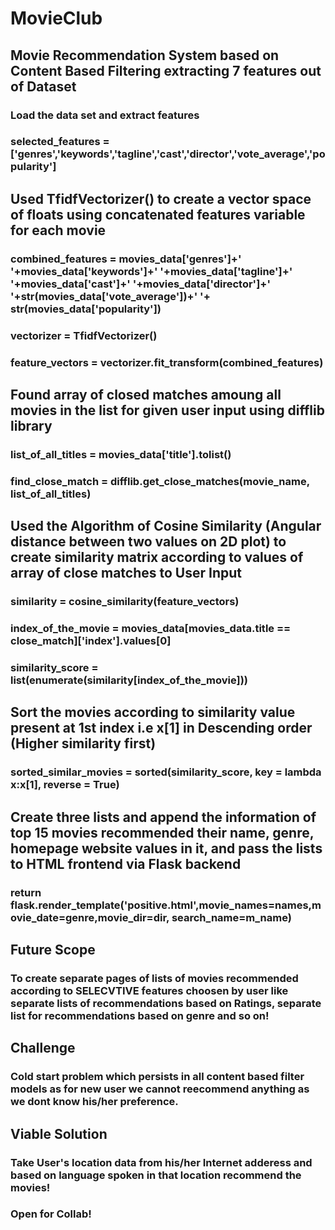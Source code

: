 # MovieClub
## Movie Recommendation System based on Content Based Filtering extracting 7 features out of Dataset
### Load the data set and extract  features
### selected_features = ['genres','keywords','tagline','cast','director','vote_average','popularity']

## Used TfidfVectorizer() to create a vector space of floats using concatenated features variable for each movie
### combined_features = movies_data['genres']+' '+movies_data['keywords']+' '+movies_data['tagline']+' '+movies_data['cast']+' '+movies_data['director']+' '+str(movies_data['vote_average'])+' '+ str(movies_data['popularity'])
### vectorizer = TfidfVectorizer()
### feature_vectors = vectorizer.fit_transform(combined_features)

## Found array of closed matches amoung all movies in the list for given user input using difflib library 
### list_of_all_titles = movies_data['title'].tolist()
### find_close_match = difflib.get_close_matches(movie_name, list_of_all_titles)


## Used the Algorithm of Cosine Similarity (Angular distance between two values on 2D plot) to create similarity matrix  according to values of array of close matches to User Input
### similarity = cosine_similarity(feature_vectors)
### index_of_the_movie = movies_data[movies_data.title == close_match]['index'].values[0]
### similarity_score = list(enumerate(similarity[index_of_the_movie]))


## Sort the movies according to  similarity value present at 1st index i.e x[1]  in Descending order (Higher similarity first)
### sorted_similar_movies = sorted(similarity_score, key = lambda x:x[1], reverse = True)

## Create three lists and append the information of top 15 movies recommended their name, genre, homepage website values in it, and pass the lists to HTML frontend via Flask backend
### return flask.render_template('positive.html',movie_names=names,movie_date=genre,movie_dir=dir, search_name=m_name)

## Future Scope 
### To create separate pages of lists of movies recommended according to SELECVTIVE features choosen by user like separate lists of recommendations based on Ratings, separate list for recommendations based on genre and so on!

## Challenge 
### Cold start problem which persists in all content based filter models as for new user we cannot reecommend anything as we dont know his/her preference.

## Viable Solution
### Take User's location data from his/her Internet adderess and based on language spoken in that location recommend the movies!

### Open for Collab!
